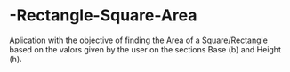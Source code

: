 # -Rectangle-Square-Area
Aplication with the objective of finding the Area of a Square/Rectangle based on the valors given by the user on the sections Base (b) and  Height (h).
